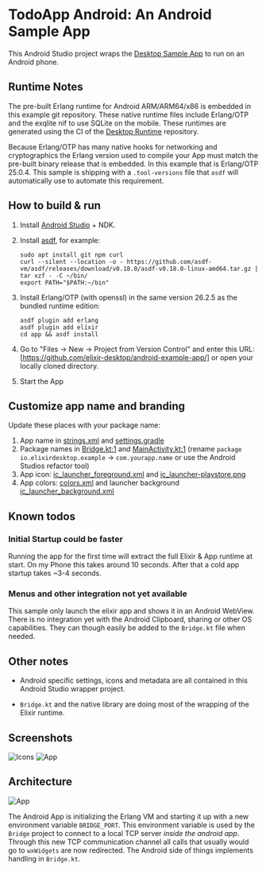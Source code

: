 # TodoApp Android: An Android Sample App

This Android Studio project wraps the [Desktop Sample App](https://github.com/elixir-desktop/desktop-example-app) to run on an Android phone.

## Runtime Notes

The pre-built Erlang runtime for Android ARM/ARM64/x86 is embedded in this example git repository. These native runtime files include Erlang/OTP and the exqlite nif to use SQLite on the mobile. These runtimes are generated using the CI of the [Desktop Runtime](https://github.com/elixir-desktop/runtimes) repository.

Because Erlang/OTP has many native hooks for networking and cryptographics the Erlang version used to compile your App must match the pre-built binary release that is embedded. In this example that is Erlang/OTP 25.0.4. This sample is shipping with a `.tool-versions` file that `asdf` will automatically use to automate this requirement.

## How to build & run

1. Install [Android Studio](https://developer.android.com/studio) + NDK.
1. Install [asdf](https://asdf-vm.com/guide/getting-started.html), for example:

    ```shell
    sudo apt install git npm curl
    curl --silent --location -o - https://github.com/asdf-vm/asdf/releases/download/v0.18.0/asdf-v0.18.0-linux-amd64.tar.gz | tar xzf - -C ~/bin/
    export PATH="$PATH:~/bin"
    ```

1. Install Erlang/OTP (with openssl) in the same version 26.2.5 as the bundled runtime edition:

    ```shell
    asdf plugin add erlang
    asdf plugin add elixir
    cd app && asdf install
    ```

1. Go to "Files -> New -> Project from Version Control" and enter this URL: [https://github.com/elixir-desktop/android-example-app/] or open your locally cloned directory.

1. Start the App

## Customize app name and branding

Update these places with your package name:

1) App name in [strings.xml](app/src/main/res/values/strings.xml#L2) and [settings.gradle](settings.gradle)
1) Package names in [Bridge.kt:1](app/src/main/java/io/elixirdesktop/example/Bridge.kt#L1) and [MainActivity.kt:1](app/src/main/java/io/elixirdesktop/example/MainActivity.kt#L1) (rename `package io.elixirdesktop.example` -> `com.yourapp.name` or use the Android Studios refactor tool)
1) App icon: [ic_launcher_foreground.xml](app/src/main/res/drawable-v24/ic_launcher_foreground.xml) and [ic_launcher-playstore.png](app/src/main/ic_launcher-playstore.png)
1) App colors: [colors.xml](app/src/main/res/values/colors.xml) and launcher background [ic_launcher_background.xml](app/src/main/res/values/ic_launcher_background.xml)

## Known todos

### Initial Startup could be faster

Running the app for the first time will extract the full Elixir & App runtime at start. On my Phone this takes around 10 seconds. After that a cold app startup takes ~3-4 seconds.

### Menus and other integration not yet available

This sample only launch the elixir app and shows it in an Android WebView. There is no integration yet with the Android Clipboard, sharing or other OS capabilities. They can though easily be added to the `Bridge.kt` file when needed.

## Other notes

- Android specific settings, icons and metadata are all contained in this Android Studio wrapper project.

- `Bridge.kt` and the native library are doing most of the wrapping of the Elixir runtime.

## Screenshots

![Icons](/icon.jpg?raw=true "App in Icon View")
![App](/app.png?raw=true "Running App")

## Architecture

![App](/android_elixir.png?raw=true "Architecture")

The Android App is initializing the Erlang VM and starting it up with a new environment variable `BRIDGE_PORT`. This environment variable is used by the `Bridge` project to connect to a local TCP server _inside the android app_. Through this new TCP communication channel all calls that usually would go to `wxWidgets` are now redirected. The Android side of things implements handling in `Bridge.kt`.  
